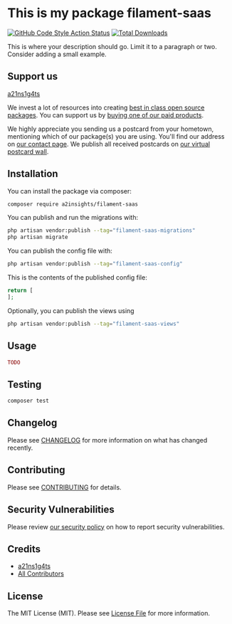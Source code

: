 # This is my package filament-saas

<!-- [![Latest Version on Packagist](https://img.shields.io/packagist/v/a2insights/filament-saas.svg?style=flat-square)](https://packagist.org/packages/a2insights/filament-saas)
[![GitHub Tests Action Status](https://img.shields.io/github/actions/workflow/status/a2insights/filament-saas/run-tests.yml?branch=main&label=tests&style=flat-square)](https://github.com/a2insights/filament-saas/actions?query=workflow%3Arun-tests+branch%3Amain) -->
[![GitHub Code Style Action Status](https://img.shields.io/github/actions/workflow/status/a2insights/filament-saas/fix-php-code-style-issues.yml?branch=main&label=code%20style&style=flat-square)](https://github.com/a2insights/filament-saas/actions?query=workflow%3A"Fix+PHP+code+style+issues"+branch%3Amain)
[![Total Downloads](https://img.shields.io/packagist/dt/a2insights/filament-saas.svg?style=flat-square)](https://packagist.org/packages/a2insights/filament-saas)

This is where your description should go. Limit it to a paragraph or two. Consider adding a small example.

## Support us

[a21ns1g4ts](https://github.com/sponsors/a21ns1g4ts)

We invest a lot of resources into creating [best in class open source packages](https://spatie.be/open-source). You can support us by [buying one of our paid products](https://spatie.be/open-source/support-us).

We highly appreciate you sending us a postcard from your hometown, mentioning which of our package(s) you are using. You'll find our address on [our contact page](https://spatie.be/about-us). We publish all received postcards on [our virtual postcard wall](https://spatie.be/open-source/postcards).

## Installation

You can install the package via composer:

```bash
composer require a2insights/filament-saas
```

You can publish and run the migrations with:

```bash
php artisan vendor:publish --tag="filament-saas-migrations"
php artisan migrate
```

You can publish the config file with:

```bash
php artisan vendor:publish --tag="filament-saas-config"
```

This is the contents of the published config file:

```php
return [
];
```

Optionally, you can publish the views using

```bash
php artisan vendor:publish --tag="filament-saas-views"
```

## Usage

```php
TODO
```

## Testing

```bash
composer test
```

## Changelog

Please see [CHANGELOG](CHANGELOG.md) for more information on what has changed recently.

## Contributing

Please see [CONTRIBUTING](CONTRIBUTING.md) for details.

## Security Vulnerabilities

Please review [our security policy](../../security/policy) on how to report security vulnerabilities.

## Credits

- [a21ns1g4ts](https://github.com/a21ns1g4ts)
- [All Contributors](../../contributors)

## License

The MIT License (MIT). Please see [License File](LICENSE.md) for more information.
